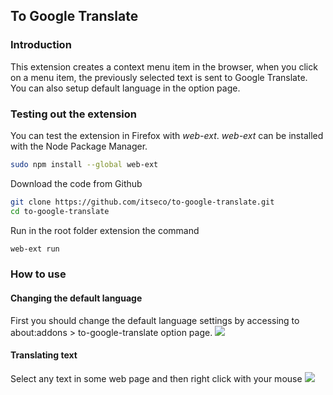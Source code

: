 ## To Google Translate

### Introduction
 
This extension creates a context menu item in the browser, when you click on a menu item, the previously selected text is sent to Google Translate. You can also setup default language in the option page.

### Testing out the extension
You can test the extension in Firefox with *web-ext*. *web-ext* can be installed with the Node Package Manager.
```sh
sudo npm install --global web-ext
```
Download the code from Github
```sh
git clone https://github.com/itseco/to-google-translate.git
cd to-google-translate
```

Run in the root folder extension the command
```sh
web-ext run
```
### How to use
#### Changing the default language
First you should change the default language settings by accessing to about:addons > to-google-translate option page.
![](https://raw.githubusercontent.com/itseco/to-google-translate/v2.0/screenshot1.jpg)

#### Translating text
Select any text in some web page and then right click with your mouse
![](https://raw.githubusercontent.com/itseco/to-google-translate/v2.0/screenshot2.jpg)